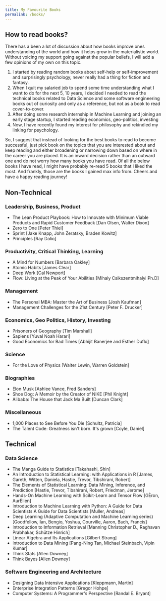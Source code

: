 ```yaml
---
title: My Favourite Books
permalink: /books/
---
```


## How to read books?
There has a been a lot of discussion about how books improve ones understanding of the world and how it helps grow in the materialistic world. Without voicing my support going against the popular beliefs, I will add a few opinions of my own on this topic.

1. I started by reading random books about self-help or self-improvement and surprisingly psychology, never really had a thing for fiction and fantasy.
2. When I quit my salaried job to spend some time understanding what I want to do for the next 5, 10 years, I decided I needed to read the technical books related to Data Science and some software engineering books out of curiosity and only as a reference, but not as a book to read cover-to-cover.
3. After doing some research internship in Machine Learning and joining an early stage startup, I started reading economics, geo-politics, investing
4. Now, I have recently found my interest for philosophy and rekindled my linking for psychology.

So, I suggest that instead of looking for the best books to read to become successful, just pick book on the topics that you are interested about and keep reading and either broadening or narrowing down based on where in the career you are placed. It is an inward decision rather than an outward one and do not worry how many books you have read. Of all the below books I have read, I might have probably re-read 5 books that I liked the most. And frankly, those are the books I gained max info from. Cheers and have a happy reading journey!

## Non-Technical

### Leadership, Business, Product
- The Lean Product Playbook: How to Innovate with Minimum Viable Products and Rapid Customer Feedback
	[Dan Olsen, Walter Dixon]
- Zero to One
	[Peter Thiel]
- Sprint
	[Jake Knapp, John Zeratsky, Braden Kowitz]
- Principles
	[Ray Dalio]

### Productivity, Critical Thinking, Learning
- A Mind for Numbers
	[Barbara Oakley]
- Atomic Habits
	[James Clear]
- Deep Work
	[Cal Newport]
- Flow: Living at the Peak of Your Abilities
	[Mihaly Csikszentmihalyi Ph.D]

### Management
- The Personal MBA: Master the Art of Business
	[Josh Kaufman]
- Management Challenges for the 21st Century
	[Peter F. Drucker]

### Economics, Geo Politics, History, Investing
- Prisoners of Geography
	[Tim Marshall]
- Sapiens
	[Yuval Noah Harari]
- Good Economics for Bad Times
  [Abhijit Banerjee and Esther Duflo]

### Science
- For the Love of Physics
	[Walter Lewin, Warren Goldstein]

### Biographies
- Elon Musk
	[Ashlee Vance, Fred Sanders]
- Shoe Dog: A Memoir by the Creator of NIKE
	[Phil Knight]
- Alibaba: The House that Jack Ma Built
	[Duncan Clark]

### Miscellaneous
- 1,000 Places to See Before You Die
	[Schultz, Patricia]
- The Talent Code: Greatness isn't born. It's grown
	[Coyle, Daniel]

## Technical

### Data Science
- The Manga Guide to Statistics
	[Takahashi, Shin]
- An Introduction to Statistical Learning: with Applications in R
	[James, Gareth, Witten, Daniela, Hastie, Trevor, Tibshirani, Robert]
- The Elements of Statistical Learning: Data Mining, Inference, and Prediction
	[Hastie, Trevor, Tibshirani, Robert, Friedman, Jerome]
- Hands-On Machine Learning with Scikit-Learn and Tensor Flow
	[GÈron, AurÈlien]
- Introduction to Machine Learning with Python: A Guide for Data Scientists A Guide for Data Scientists
	[Muller, Andreas]
- Deep Learning (Adaptive Computation and Machine Learning series)
	[Goodfellow, Ian, Bengio, Yoshua, Courville, Aaron, Bach, Francis]
- Introduction to Information Retrieval
	[Manning Christopher D., Raghavan Prabhakar, Schütze Hinrich]
- Linear Algebra and Its Applications
	[Gilbert Strang]
- Introduction to Data Mining
	[Pang-Ning Tan, Michael Steinbach, Vipin Kumar]
- Think Stats
	[Allen Downey]
- Think Bayes
	[Allen Downey]

### Software Engineering and Architecture
- Designing Data Intensive Applications
	[Kleppmann, Martin]
- Enterprise Integration Patterns
	[Gregor Hohpe]
- Computer Systems: A Programmer's Perspective
	[Randal E. Bryant]

